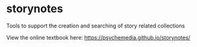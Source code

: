 # storynotes
Tools to support the creation and searching of story related collections

View the online textbook here:  https://psychemedia.github.io/storynotes/


